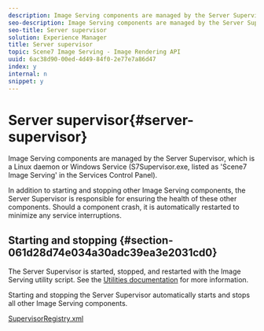 ```yaml
---
description: Image Serving components are managed by the Server Supervisor, which is a Linux daemon or Windows Service (S7Supervisor.exe, listed as 'Scene7 Image Serving' in the Services Control Panel).
seo-description: Image Serving components are managed by the Server Supervisor, which is a Linux daemon or Windows Service (S7Supervisor.exe, listed as 'Scene7 Image Serving' in the Services Control Panel).
seo-title: Server supervisor
solution: Experience Manager
title: Server supervisor
topic: Scene7 Image Serving - Image Rendering API
uuid: 6ac38d90-00ed-4d49-84f0-2e77e7a86d47
index: y
internal: n
snippet: y
---
```


# Server supervisor{#server-supervisor}

Image Serving components are managed by the Server Supervisor, which is a Linux daemon or Windows Service (S7Supervisor.exe, listed as 'Scene7 Image Serving' in the Services Control Panel).

In addition to starting and stopping other Image Serving components, the Server Supervisor is responsible for ensuring the health of these other components. Should a component crash, it is automatically restarted to minimize any service interruptions.

## Starting and stopping {#section-061d28d74e034a30adc39ea3e2031cd0}

The Server Supervisor is started, stopped, and restarted with the Image Serving utility script. See the [Utilities documentation](../../../is-api/is-utils/utilities/c-location-of-utilities.md#concept-bae61e53344449af978502cac6be8b5f) for more information.

Starting and stopping the Server Supervisor automatically starts and stops all other Image Serving components.

[SupervisorRegistry.xml](../../../is-api/image-serving-api-ref/c-configuration-and-administration/r-server-configuration-files/r-supervisorregistry.md#reference-b55f37a7a7a044d19c1722f5130906c6) 
